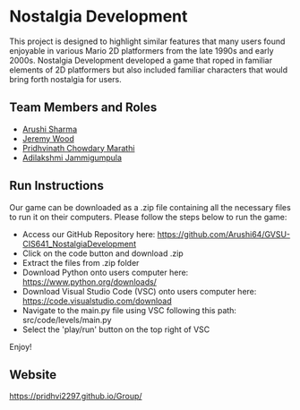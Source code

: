 # Nostalgia Development

This project is designed to highlight similar features that many users found enjoyable in various Mario 2D platformers from the late 1990s and early 2000s. Nostalgia Development developed a game that roped in familiar elements of 2D platformers but also included familiar characters that would bring forth nostalgia for users. 

## Team Members and Roles

* [Arushi Sharma](https://github.com/Arushi64/-CIS641-HW2-Sharma) 
* [Jeremy Wood](https://github.com/woodjer18/CIS641-HW2-Wood.git)
* [Pridhvinath Chowdary Marathi](https://github.com/Pridhvi2297/CIS641-HW2-Marathi)
* [Adilakshmi Jammigumpula](https://github.com/adi798915/641-Hw2-jammigumpula)


## Run Instructions


Our game can be downloaded as a .zip file containing all the necessary files to run it on their computers. Please follow the steps below to run the game:
* Access our GitHub Repository here: https://github.com/Arushi64/GVSU-CIS641_NostalgiaDevelopment
* Click on the code button and download .zip
* Extract the files from .zip folder
* Download Python onto users computer here: https://www.python.org/downloads/
* Download Visual Studio Code (VSC) onto users computer here: https://code.visualstudio.com/download
* Navigate to the main.py file using VSC following this path: src/code/levels/main.py
* Select the 'play/run' button on the top right of VSC

Enjoy!

## Website
https://pridhvi2297.github.io/Group/
